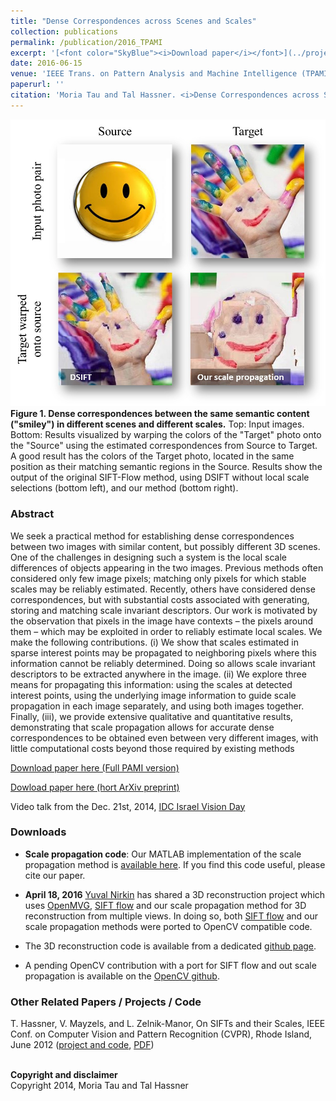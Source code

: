 ```yaml
---
title: "Dense Correspondences across Scenes and Scales"
collection: publications
permalink: /publication/2016_TPAMI
excerpt: '[<font color="SkyBlue"><i>Download paper</i></font>](../projects/scalemaps/TauHassner_TPAMI.pdf)'
date: 2016-06-15
venue: 'IEEE Trans. on Pattern Analysis and Machine Intelligence (TPAMI), 38(5): 875-888 (2016)'
paperurl: ''
citation: 'Moria Tau and Tal Hassner. <i>Dense Correspondences across Scenes and Scales</i>. IEEE Trans. on Pattern Analysis and Machine Intelligence (TPAMI), 38(5): 875-888, 2016.'
---
```


<img src='../projects/scalemaps/teaser_a.jpg'><br/>
**Figure 1. Dense correspondences between the same semantic content ("smiley") in different scenes and different scales.** Top: Input images. Bottom: Results visualized by warping the colors of the "Target" photo onto the "Source" using the estimated correspondences from Source to Target. A good result has the colors of the Target photo, located in the same position as their matching semantic regions in the Source. Results show the output of the original SIFT-Flow method, using DSIFT without local scale selections (bottom left), and our method (bottom right).

### Abstract
We seek a practical method for establishing dense correspondences between two images with similar content, but possibly
different 3D scenes. One of the challenges in designing such a system is the local scale differences of objects appearing in the
two images. Previous methods often considered only few image pixels; matching only pixels for which stable scales may be reliably
estimated. Recently, others have considered dense correspondences, but with substantial costs associated with generating, storing and
matching scale invariant descriptors. Our work is motivated by the observation that pixels in the image have contexts – the pixels around
them – which may be exploited in order to reliably estimate local scales. We make the following contributions. (i) We show that scales
estimated in sparse interest points may be propagated to neighboring pixels where this information cannot be reliably determined.
Doing so allows scale invariant descriptors to be extracted anywhere in the image. (ii) We explore three means for propagating this
information: using the scales at detected interest points, using the underlying image information to guide scale propagation in each
image separately, and using both images together. Finally, (iii), we provide extensive qualitative and quantitative results, demonstrating
that scale propagation allows for accurate dense correspondences to be obtained even between very different images, with little
computational costs beyond those required by existing methods


[Download paper here (Full PAMI version)](../projects/scalemaps/TauHassner_TPAMI.pdf)

[Dowload paper here (hort ArXiv preprint)](http://arxiv.org/pdf/1406.6323v1.pdf)

Video talk from the Dec. 21st, 2014, [IDC Israel Vision Day](http://cs.haifa.ac.il/~hagit/VisionDay/visionDay_2014.html)

### Downloads
- <b>Scale propagation code</b>: Our MATLAB implementation of the scale propagation method is [available here](../projects/scalemaps/scalemaps.0.0.1.zip). 
If you find this code useful, please cite our paper.

- <b>April 18, 2016</b> [Yuval Nirkin](https://github.com/YuvalNirkin) has shared a 3D reconstruction project which uses [OpenMVG](https://github.com/openMVG/openMVG/), [SIFT flow](http://people.csail.mit.edu/celiu/SIFTflow/) and our scale propagation method for 3D reconstruction from multiple views. In doing so, both [SIFT flow](http://people.csail.mit.edu/celiu/SIFTflow/) and our scale propagation methods were ported to OpenCV compatible code. 

- The 3D reconstruction code is available from a dedicated [github page](https://github.com/YuvalNirkin/DenseCorrespondences). 
- A pending OpenCV contribution with a port for SIFT flow and out scale propagation is available on the [OpenCV github](https://github.com/YuvalNirkin/opencv_contrib).

### Other Related Papers / Projects / Code
T. Hassner, V. Mayzels, and L. Zelnik-Manor, On SIFTs and their Scales, IEEE Conf. on Computer Vision and Pattern Recognition (CVPR), Rhode Island, June 2012 ([project and code](./2012_CVPR_1), [PDF](../projects/siftscales/OnSiftsAndTheirScales-CVPR12.pdf))

<br/><b>Copyright and disclaimer</b>
<br/>Copyright 2014, Moria Tau and Tal Hassner 
